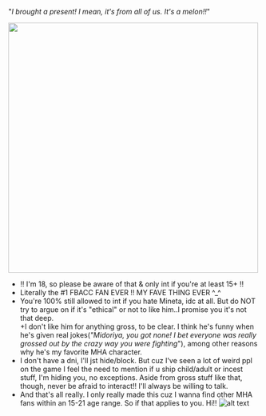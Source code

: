 "*I brought a present! I mean, it's from all of us. It's a melon!!*"

<img src="https://preview.redd.it/czrfj85rblz01.jpg?width=1080&crop=smart&auto=webp&s=26635ed31d021ab3d08ba7eb0673c72e78ac630e" width="500" />

- !! I'm 18, so please be aware of that & only int if you're at least 15+ !!
- Literally the #1 FBACC FAN EVER !! MY FAVE THING EVER ^_^ 
- You're 100% still allowed to int if you hate Mineta, idc at all. But do NOT try to argue on if it's "ethical" or not to like him..I promise you it's not that deep.                                               
+I don't like him for anything gross, to be clear. I think he's funny when he's given real jokes(*"Midoriya, you got none! I bet everyone was really grossed out by the crazy way you were fighting*"), among other reasons why he's my favorite MHA character.
- I don't have a dni, I'll jst hide/block. But cuz I've seen a lot of weird ppl on the game I feel the need to mention if u ship child/adult or incest stuff, I'm hiding you, no exceptions. Aside from gross stuff like that, though, never be afraid to interact!! I'll always be willing to talk.
- And that's all really. I only really made this cuz I wanna find other MHA fans within an 15-21 age range. So if that applies to you. Hi!!
![alt text](https://pbs.twimg.com/media/ESD2_GIUwAIfq-6.jpg)
